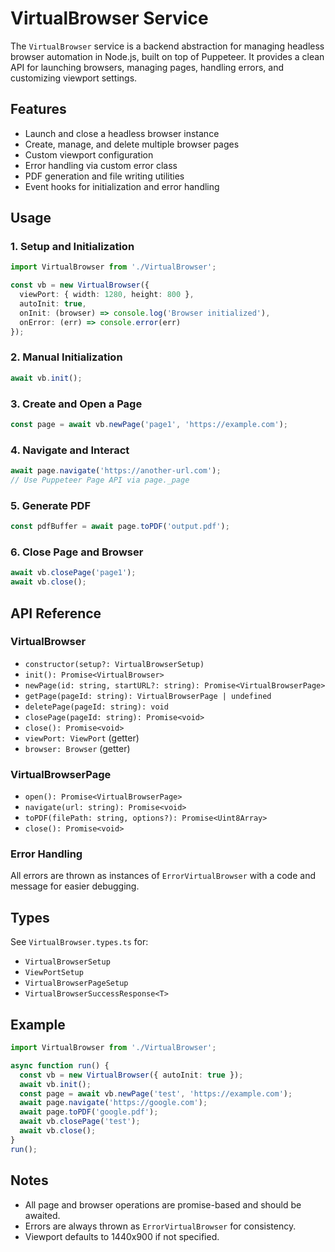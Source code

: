 # VirtualBrowser Service

The `VirtualBrowser` service is a backend abstraction for managing headless browser automation in Node.js, built on top of Puppeteer. It provides a clean API for launching browsers, managing pages, handling errors, and customizing viewport settings.

## Features
- Launch and close a headless browser instance
- Create, manage, and delete multiple browser pages
- Custom viewport configuration
- Error handling via custom error class
- PDF generation and file writing utilities
- Event hooks for initialization and error handling

## Usage

### 1. Setup and Initialization
```typescript
import VirtualBrowser from './VirtualBrowser';

const vb = new VirtualBrowser({
  viewPort: { width: 1280, height: 800 },
  autoInit: true,
  onInit: (browser) => console.log('Browser initialized'),
  onError: (err) => console.error(err)
});
```

### 2. Manual Initialization
```typescript
await vb.init();
```

### 3. Create and Open a Page
```typescript
const page = await vb.newPage('page1', 'https://example.com');
```

### 4. Navigate and Interact
```typescript
await page.navigate('https://another-url.com');
// Use Puppeteer Page API via page._page
```

### 5. Generate PDF
```typescript
const pdfBuffer = await page.toPDF('output.pdf');
```

### 6. Close Page and Browser
```typescript
await vb.closePage('page1');
await vb.close();
```

## API Reference
### VirtualBrowser
- `constructor(setup?: VirtualBrowserSetup)`
- `init(): Promise<VirtualBrowser>`
- `newPage(id: string, startURL?: string): Promise<VirtualBrowserPage>`
- `getPage(pageId: string): VirtualBrowserPage | undefined`
- `deletePage(pageId: string): void`
- `closePage(pageId: string): Promise<void>`
- `close(): Promise<void>`
- `viewPort: ViewPort` (getter)
- `browser: Browser` (getter)

### VirtualBrowserPage
- `open(): Promise<VirtualBrowserPage>`
- `navigate(url: string): Promise<void>`
- `toPDF(filePath: string, options?): Promise<Uint8Array>`
- `close(): Promise<void>`

### Error Handling
All errors are thrown as instances of `ErrorVirtualBrowser` with a code and message for easier debugging.

## Types
See `VirtualBrowser.types.ts` for:
- `VirtualBrowserSetup`
- `ViewPortSetup`
- `VirtualBrowserPageSetup`
- `VirtualBrowserSuccessResponse<T>`

## Example
```typescript
import VirtualBrowser from './VirtualBrowser';

async function run() {
  const vb = new VirtualBrowser({ autoInit: true });
  await vb.init();
  const page = await vb.newPage('test', 'https://example.com');
  await page.navigate('https://google.com');
  await page.toPDF('google.pdf');
  await vb.closePage('test');
  await vb.close();
}
run();
```

## Notes
- All page and browser operations are promise-based and should be awaited.
- Errors are always thrown as `ErrorVirtualBrowser` for consistency.
- Viewport defaults to 1440x900 if not specified.
